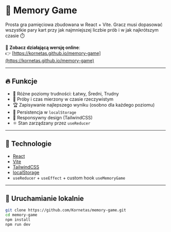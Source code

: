 # 🎴 Memory Game

Prosta gra pamięciowa zbudowana w React + Vite. Gracz musi dopasować wszystkie pary kart przy jak najmniejszej liczbie prób i w jak najkrótszym czasie ⏱️

🔗 **Zobacz działającą wersję online**:  
👉 [https://kornetas.github.io/memory-game](https://kornetas.github.io/memory-game)

---

## 🔥 Funkcje

- 🧠 Różne poziomy trudności: Łatwy, Średni, Trudny
- 🔁 Próby i czas mierzony w czasie rzeczywistym
- 🏆 Zapisywanie najlepszego wyniku (osobno dla każdego poziomu)
- 💾 Persistencja w `localStorage`
- 📱 Responsywny design (TailwindCSS)
- ⚛️ Stan zarządzany przez `useReducer`

---

## 🚀 Technologie

- [React](https://reactjs.org/)
- [Vite](https://vitejs.dev/)
- [TailwindCSS](https://tailwindcss.com/)
- [localStorage](https://developer.mozilla.org/pl/docs/Web/API/Window/localStorage)
- `useReducer` + `useEffect` + custom hook `useMemoryGame`

---

## 🧩 Uruchamianie lokalnie

```bash
git clone https://github.com/Kornetas/memory-game.git
cd memory-game
npm install
npm run dev
```
